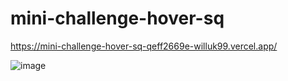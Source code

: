 # mini-challenge-hover-sq

https://mini-challenge-hover-sq-qeff2669e-willuk99.vercel.app/

![image](https://user-images.githubusercontent.com/76099444/127551820-b3da9713-4d61-4021-8550-8acf0e0449e8.png)

